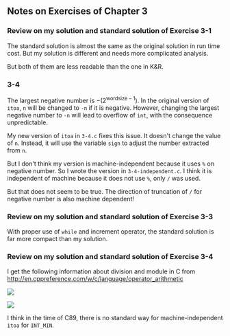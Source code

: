## Notes on Exercises of Chapter 3

### Review on my solution and standard solution of Exercise 3-1

The standard solution is almost the same as the original solution in run time cost. But my solution is different and needs more complicated analysis.

But both of them are less readable than the one in K&R.

### 3-4

The largest negative number is $-(2^{\text{wordsize}-1})$. In the original version of `itoa`, `n` will be changed to `-n` if it is negative. However, changing the largest negative number to `-n` will lead to overflow of `int`, with the consequence unpredictable.

My new version of `itoa` in `3-4.c`  fixes this issue. It doesn't change the value of `n`. Instead, it will use the variable `sign` to adjust the number extracted from `n`.

But I don't think my version is machine-independent because it uses `%` on negative number. So I wrote the version in `3-4-independent.c`. I think it is independent of machine because it does not use `%`, only `/` was used.

But that does not seem to be true. The direction of truncation of `/` for negative number is also machine dependent!

### Review on my solution and standard solution of Exercise 3-3

With proper use of `while` and increment operator, the standard solution is far more compact than my solution.

### Review on my solution and standard solution of Exercise 3-4

I get the following information about division and module in C from http://en.cppreference.com/w/c/language/operator_arithmetic

![](/home/rivers/Pictures/TruncationOfDivisionInC.png)

![](/home/rivers/Pictures/SignOfModuleInC.png)

I think in the time of C89, there is no standard way for machine-independent `itoa` for `INT_MIN`.
